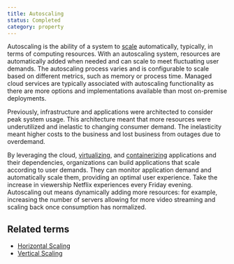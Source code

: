 ```yaml
---
title: Autoscaling
status: Completed
category: property
---
```


Autoscaling is the ability of a system to [scale](/scalability/) automatically, typically, in terms of computing resources. With an autoscaling system, resources are automatically added when needed and can scale to meet fluctuating user demands. The autoscaling process varies and is configurable to scale based on different metrics, such as memory or process time. Managed cloud services are typically associated with autoscaling functionality as there are more options and implementations available than most on-premise deployments.

Previously, infrastructure and applications were architected to consider peak system usage. This architecture meant that more resources were underutilized and inelastic to changing consumer demand. The inelasticity meant higher costs to the business and lost business from outages due to overdemand.

By leveraging the cloud, [virtualizing](/virtualization/), and [containerizing](/containerization/) applications and their dependencies, organizations can build applications that scale according to user demands. They can monitor application demand and automatically scale them, providing an optimal user experience. Take the increase in viewership Netflix experiences every Friday evening. Autoscaling out means dynamically adding more resources: for example, increasing the number of servers allowing for more video streaming and scaling back once consumption has normalized.

## Related terms
* [Horizontal Scaling](/horizontal_scaling/)
* [Vertical Scaling](/vertical_scaling/)
